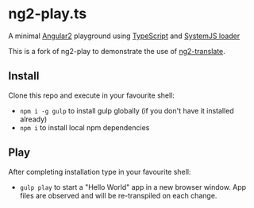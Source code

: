 # ng2-play.ts

A minimal [Angular2](https://angular.io/) playground using [TypeScript](http://www.typescriptlang.org/) and [SystemJS loader](https://github.com/systemjs/systemjs)

This is a fork of ng2-play to demonstrate the use of [ng2-translate](https://github.com/ocombe/ng2-translate).

## Install

Clone this repo and execute in your favourite shell:

* `npm i -g gulp` to install gulp globally (if you don't have it installed already)
* `npm i` to install local npm dependencies

## Play

After completing installation type in your favourite shell:

* `gulp play` to start a "Hello World" app in a new browser window. App files are observed and will be re-transpiled on each change.
